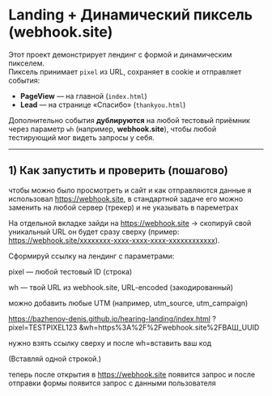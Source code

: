 # Landing + Динамический пиксель (webhook.site)

Этот проект демонстрирует лендинг с формой и динамическим пикселем.  
Пиксель принимает `pixel` из URL, сохраняет в cookie и отправляет события:

- **PageView** — на главной (`index.html`)
- **Lead** — на странице «Спасибо» (`thankyou.html`)

Дополнительно события **дублируются** на любой тестовый приёмник через параметр `wh` (например, **webhook.site**), чтобы любой тестирующий мог видеть запросы у себя.

---

## 1) Как запустить и проверить (пошагово)

чтобы можно было просмотреть и сайт и как отправляются данные я использовал https://webhook.site, в стандартной задаче его можно заменить на любой сервер (трекер) и не указывать в пареметрах

На отдельной вкладке зайди на https://webhook.site → скопируй свой уникальный URL он будет сразу сверху (пример: https://webhook.site/xxxxxxxx-xxxx-xxxx-xxxx-xxxxxxxxxxxx).

Сформируй ссылку на лендинг с параметрами:

pixel — любой тестовый ID (строка)

wh — твой URL из webhook.site, URL-encoded (закодированный)

можно добавить любые UTM (например, utm_source, utm_campaign)

https://bazhenov-denis.github.io/hearing-landing/index.html
  ?pixel=TESTPIXEL123
  &wh=https%3A%2F%2Fwebhook.site%2FВАШ_UUID

нужно взять ссылку сверху и после wh=вставить ваш код

(Вставляй одной строкой.)

теперь после открытия в https://webhook.site появится запрос и после отправки формы появится запрос с данными пользователя

